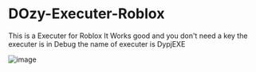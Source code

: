 # DOzy-Executer-Roblox
This is a Executer for Roblox It Works good and you don't need a key
the executer is in Debug the name of executer is DypjEXE

![image](https://user-images.githubusercontent.com/107889006/204138562-c7bd7ec1-58f0-441b-a6b6-9463c20caec9.png)
